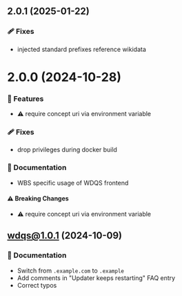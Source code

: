 ## 2.0.1 (2025-01-22)


### 🩹 Fixes

- injected standard prefixes reference wikidata

# 2.0.0 (2024-10-28)


### 🚀 Features

- ⚠️  require concept uri via environment variable


### 🩹 Fixes

- drop privileges during docker build


### 📖 Documentation

- WBS specific usage of WDQS frontend


#### ⚠️  Breaking Changes

- ⚠️  require concept uri via environment variable

## **wdqs@1.0.1** (2024-10-09)

### 📖 Documentation

- Switch from `.example.com` to `.example`
- Add comments in "Updater keeps restarting" FAQ entry
- Correct typos
